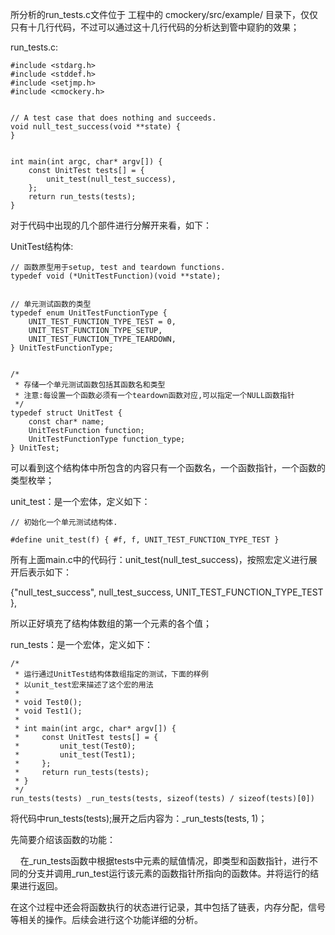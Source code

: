 所分析的run_tests.c文件位于 工程中的 cmockery/src/example/ 目录下，仅仅只有十几行代码，不过可以通过这十几行代码的分析达到管中窥豹的效果；

run_tests.c:
```
#include <stdarg.h>
#include <stddef.h>
#include <setjmp.h>
#include <cmockery.h>
​
​
// A test case that does nothing and succeeds.
void null_test_success(void **state) {
}
​
​
int main(int argc, char* argv[]) {
    const UnitTest tests[] = {
        unit_test(null_test_success),
    };
    return run_tests(tests);
}
```

对于代码中出现的几个部件进行分解开来看，如下：

UnitTest结构体:
```
// 函数原型用于setup, test and teardown functions.
typedef void (*UnitTestFunction)(void **state);
​
​
// 单元测试函数的类型
typedef enum UnitTestFunctionType {
    UNIT_TEST_FUNCTION_TYPE_TEST = 0,
    UNIT_TEST_FUNCTION_TYPE_SETUP,
    UNIT_TEST_FUNCTION_TYPE_TEARDOWN,
} UnitTestFunctionType;
​
​
/* 
 * 存储一个单元测试函数包括其函数名和类型
 * 注意:每设置一个函数必须有一个teardown函数对应,可以指定一个NULL函数指针
 */
typedef struct UnitTest {
    const char* name;
    UnitTestFunction function;
    UnitTestFunctionType function_type;
} UnitTest;
```

可以看到这个结构体中所包含的内容只有一个函数名，一个函数指针，一个函数的类型枚举；


unit_test：是一个宏体，定义如下：
```
// 初始化一个单元测试结构体.
​
#define unit_test(f) { #f, f, UNIT_TEST_FUNCTION_TYPE_TEST }
```

所有上面main.c中的代码行：unit_test(null_test_success)，按照宏定义进行展开后表示如下：

{"null_test_success", null_test_success, UNIT_TEST_FUNCTION_TYPE_TEST},

所以正好填充了结构体数组的第一个元素的各个值；


run_tests：是一个宏体，定义如下：
```
/*
 * 运行通过UnitTest结构体数组指定的测试，下面的样例
 * 以unit_test宏来描述了这个宏的用法
 *
 * void Test0();
 * void Test1();
 *
 * int main(int argc, char* argv[]) {
 *     const UnitTest tests[] = {
 *         unit_test(Test0);
 *         unit_test(Test1);
 *     };
 *     return run_tests(tests);
 * }
 */
run_tests(tests) _run_tests(tests, sizeof(tests) / sizeof(tests)[0])
```

将代码中run_tests(tests);展开之后内容为：_run_tests(tests, 1)；

先简要介绍该函数的功能：

    在_run_tests函数中根据tests中元素的赋值情况，即类型和函数指针，进行不同的分支并调用_run_test运行该元素的函数指针所指向的函数体。并将运行的结果进行返回。

在这个过程中还会将函数执行的状态进行记录，其中包括了链表，内存分配，信号等相关的操作。后续会进行这个功能详细的分析。